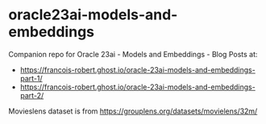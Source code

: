 # oracle23ai-models-and-embeddings
Companion repo for Oracle 23ai - Models and Embeddings - Blog Posts at: 
- https://francois-robert.ghost.io/oracle-23ai-models-and-embeddings-part-1/
- https://francois-robert.ghost.io/oracle-23ai-models-and-embeddings-part-2/

Movieslens dataset is from https://grouplens.org/datasets/movielens/32m/
